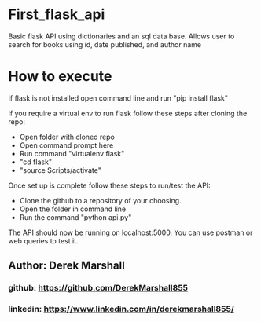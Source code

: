 # First_flask_api

Basic flask API using dictionaries and an sql data base.
Allows user to search for books using id, date published, and author name

# How to execute

If flask is not installed open command line and run "pip install flask"

If you require a virtual env to run flask follow these steps after cloning the repo:
- Open folder with cloned repo
- Open command prompt here
- Run command "virtualenv flask"
- "cd flask"
- "source Scripts/activate"

Once set up is complete follow these steps to run/test the API:
- Clone the github to a repository of your choosing.
- Open the folder in command line
- Run the command "python api.py"

The API should now be running on localhost:5000. You can use postman or web queries to test it.


## Author: Derek Marshall
### github: https://github.com/DerekMarshall855
### linkedin: https://www.linkedin.com/in/derekmarshall855/
